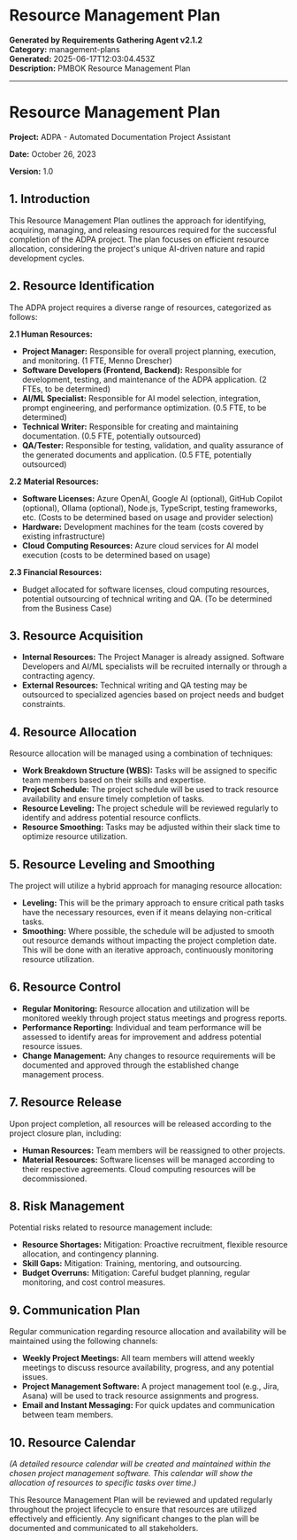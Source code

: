 # Resource Management Plan

**Generated by Requirements Gathering Agent v2.1.2**  
**Category:** management-plans  
**Generated:** 2025-06-17T12:03:04.453Z  
**Description:** PMBOK Resource Management Plan

---

# Resource Management Plan

**Project:** ADPA - Automated Documentation Project Assistant

**Date:** October 26, 2023

**Version:** 1.0


## 1. Introduction

This Resource Management Plan outlines the approach for identifying, acquiring, managing, and releasing resources required for the successful completion of the ADPA project.  The plan focuses on efficient resource allocation, considering the project's unique AI-driven nature and rapid development cycles.

## 2. Resource Identification

The ADPA project requires a diverse range of resources, categorized as follows:

**2.1 Human Resources:**

* **Project Manager:** Responsible for overall project planning, execution, and monitoring.  (1 FTE, Menno Drescher)
* **Software Developers (Frontend, Backend):** Responsible for development, testing, and maintenance of the ADPA application. (2 FTEs, to be determined)
* **AI/ML Specialist:** Responsible for AI model selection, integration, prompt engineering, and performance optimization. (0.5 FTE, to be determined)
* **Technical Writer:** Responsible for creating and maintaining documentation. (0.5 FTE, potentially outsourced)
* **QA/Tester:** Responsible for testing, validation, and quality assurance of the generated documents and application. (0.5 FTE, potentially outsourced)


**2.2 Material Resources:**

* **Software Licenses:**  Azure OpenAI, Google AI (optional), GitHub Copilot (optional), Ollama (optional), Node.js, TypeScript, testing frameworks, etc. (Costs to be determined based on usage and provider selection)
* **Hardware:** Development machines for the team (costs covered by existing infrastructure)
* **Cloud Computing Resources:** Azure cloud services for AI model execution (costs to be determined based on usage)


**2.3 Financial Resources:**

* Budget allocated for software licenses, cloud computing resources, potential outsourcing of technical writing and QA. (To be determined from the Business Case)


## 3. Resource Acquisition

* **Internal Resources:**  The Project Manager is already assigned.  Software Developers and AI/ML specialists will be recruited internally or through a contracting agency.
* **External Resources:** Technical writing and QA testing may be outsourced to specialized agencies based on project needs and budget constraints.


## 4. Resource Allocation

Resource allocation will be managed using a combination of techniques:

* **Work Breakdown Structure (WBS):**  Tasks will be assigned to specific team members based on their skills and expertise.
* **Project Schedule:**  The project schedule will be used to track resource availability and ensure timely completion of tasks.
* **Resource Leveling:**  The project schedule will be reviewed regularly to identify and address potential resource conflicts.
* **Resource Smoothing:**  Tasks may be adjusted within their slack time to optimize resource utilization.


## 5. Resource Leveling and Smoothing

The project will utilize a hybrid approach for managing resource allocation:

* **Leveling:**  This will be the primary approach to ensure critical path tasks have the necessary resources, even if it means delaying non-critical tasks.
* **Smoothing:** Where possible, the schedule will be adjusted to smooth out resource demands without impacting the project completion date.  This will be done with an iterative approach, continuously monitoring resource utilization.


## 6. Resource Control

* **Regular Monitoring:**  Resource allocation and utilization will be monitored weekly through project status meetings and progress reports.
* **Performance Reporting:**  Individual and team performance will be assessed to identify areas for improvement and address potential resource issues.
* **Change Management:**  Any changes to resource requirements will be documented and approved through the established change management process.


## 7. Resource Release

Upon project completion, all resources will be released according to the project closure plan, including:

* **Human Resources:** Team members will be reassigned to other projects.
* **Material Resources:**  Software licenses will be managed according to their respective agreements.  Cloud computing resources will be decommissioned.


## 8. Risk Management

Potential risks related to resource management include:

* **Resource Shortages:**  Mitigation:  Proactive recruitment, flexible resource allocation, and contingency planning.
* **Skill Gaps:** Mitigation:  Training, mentoring, and outsourcing.
* **Budget Overruns:** Mitigation:  Careful budget planning, regular monitoring, and cost control measures.


## 9. Communication Plan

Regular communication regarding resource allocation and availability will be maintained using the following channels:

* **Weekly Project Meetings:**  All team members will attend weekly meetings to discuss resource availability, progress, and any potential issues.
* **Project Management Software:**  A project management tool (e.g., Jira, Asana) will be used to track resource assignments and progress.
* **Email and Instant Messaging:**  For quick updates and communication between team members.


## 10.  Resource Calendar

*(A detailed resource calendar will be created and maintained within the chosen project management software.  This calendar will show the allocation of resources to specific tasks over time.)*


This Resource Management Plan will be reviewed and updated regularly throughout the project lifecycle to ensure that resources are utilized effectively and efficiently.  Any significant changes to the plan will be documented and communicated to all stakeholders.
